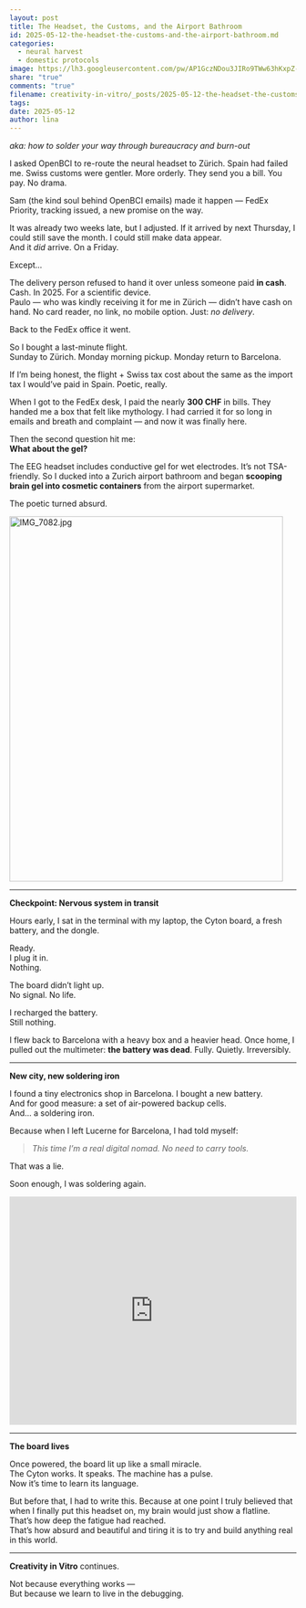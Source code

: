 ```yaml
---
layout: post
title: The Headset, the Customs, and the Airport Bathroom
id: 2025-05-12-the-headset-the-customs-and-the-airport-bathroom.md
categories:
  - neural harvest
  - domestic protocols
image: https://lh3.googleusercontent.com/pw/AP1GczNDou3JIRo9TWw63hKxpZ-ebDrdvZxW-3kCE359li7eFu7Q9oK-MSG7A9u168rfNMt5S6ndXkW5QXQUXDgm-L_cBJ3JtruU7UEm3yFx0yCsk_wKH30=w600-h315-p-k
share: "true"
comments: "true"
filename: creativity-in-vitro/_posts/2025-05-12-the-headset-the-customs-and-the-airport-bathroom.md
tags: 
date: 2025-05-12
author: lina
---
```

_aka: how to solder your way through bureaucracy and burn-out_

I asked OpenBCI to re-route the neural headset to Zürich. Spain had failed me. Swiss customs were gentler. More orderly. They send you a bill. You pay. No drama.

Sam (the kind soul behind OpenBCI emails) made it happen — FedEx Priority, tracking issued, a new promise on the way.

It was already two weeks late, but I adjusted. If it arrived by next Thursday, I could still save the month. I could still make data appear.  
And it _did_ arrive. On a Friday.

Except…

The delivery person refused to hand it over unless someone paid **in cash**.  
Cash. In 2025. For a scientific device.  
Paulo — who was kindly receiving it for me in Zürich — didn’t have cash on hand. No card reader, no link, no mobile option. Just: _no delivery_.

Back to the FedEx office it went.

So I bought a last-minute flight.  
Sunday to Zürich. Monday morning pickup. Monday return to Barcelona.

If I’m being honest, the flight + Swiss tax cost about the same as the import tax I would’ve paid in Spain. Poetic, really.

When I got to the FedEx desk, I paid the nearly **300 CHF** in bills. They handed me a box that felt like mythology. I had carried it for so long in emails and breath and complaint — and now it was finally here.

Then the second question hit me:  
**What about the gel?**

The EEG headset includes conductive gel for wet electrodes. It’s not TSA-friendly. So I ducked into a Zurich airport bathroom and began **scooping brain gel into cosmetic containers** from the airport supermarket.

The poetic turned absurd.
 
<img src="https://lh3.googleusercontent.com/pw/AP1GczORdpnSFiy6XoL_0x5ocX2IqSNstqVHyf8Y0K_-FosTSWoG1Qh0J7ql94VtMR6uJCZilTYs6I1v7D9MWbF3sWDRMgJuN0oZsQeFqLhHxdw-Fb49A-o=w960-h1280-p-k" width="480" height="640" alt="IMG_7082.jpg" class="" />

---

**Checkpoint: Nervous system in transit**

Hours early, I sat in the terminal with my laptop, the Cyton board, a fresh battery, and the dongle.

Ready.  
I plug it in.  
Nothing.

The board didn’t light up.  
No signal. No life.

I recharged the battery.  
Still nothing.

I flew back to Barcelona with a heavy box and a heavier head. Once home, I pulled out the multimeter: **the battery was dead**. Fully. Quietly. Irreversibly.

---

**New city, new soldering iron**

I found a tiny electronics shop in Barcelona. I bought a new battery.  
And for good measure: a set of air-powered backup cells.  
And… a soldering iron.

Because when I left Lucerne for Barcelona, I had told myself:  
> _This time I’m a real digital nomad. No need to carry tools._  

That was a lie.

Soon enough, I was soldering again.

<iframe width="100%" height="400"
  src="https://www.youtube.com/embed/5fNn3MY4nfY"
  frameborder="0"
  allow="accelerometer; autoplay; clipboard-write; encrypted-media; gyroscope; picture-in-picture"
  allowfullscreen>
</iframe>


---

**The board lives**

Once powered, the board lit up like a small miracle.  
The Cyton works. It speaks. The machine has a pulse.  
Now it’s time to learn its language.

But before that, I had to write this. Because at one point I truly believed that when I finally put this headset on, my brain would just show a flatline.  
That’s how deep the fatigue had reached.  
That’s how absurd and beautiful and tiring it is to try and build anything real in this world.

---

**Creativity in Vitro** continues.

Not because everything works —  
But because we learn to live in the debugging.


